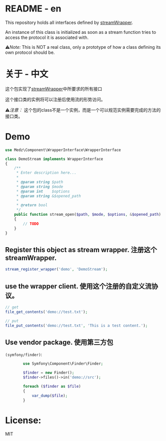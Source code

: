 # README - en
This repository holds all interfaces defined by [streamWrapper](http://www.php.net/manual/en/class.streamwrapper.php).

An instance of this class is initialized as soon as a stream function tries to access the protocol it is associated with.

⚠️*Note:*
This is NOT a real class, only a prototype of how a class defining its own protocol should be.

# 关于 - 中文
这个包实现了[streamWrapper](http://php.net/manual/zh/class.streamwrapper.php)中所要求的所有接口

这个接口类的实例将可以注册后使用流的形势访问。

⚠️*️注意：*
这个包的class不是一个实例，而是一个可以规范实例需要完成的方法的接口类。

# Demo
```php
use Medz\Component\WrapperInterface\WrapperInterface

class DemoStream implements WrapperInterface
{
    /**
     * Enter description here...
     *
     * @param string $path
     * @param string $mode
     * @param int    $options
     * @param string &$opened_path
     *
     * @return bool
     */
    public function stream_open($path, $mode, $options, &$opened_path)
    {
        // TODO
    }
}

```
 ## Register this object as stream wrapper. 注册这个streamWrapper.
 ```php
 stream_register_wrapper('demo', 'DemoStream');
 ```

 ## use the wrapper client. 使用这个注册的自定义流协议。
 ```php
 // get
 file_get_contents('demo://test.txt');

 // put
 file_put_contents('demo://test.txt', 'This is a test content.');
 ```

## Use vendor package. 使用第三方包

`(symfony/finder)`:
```php
        use Symfony\Component\Finder\Finder;

        $finder = new Finder();
        $finder->files()->in('demo://src');

        foreach ($finder as $file)
        {
            var_dump($file);
        }
```

# License:
MIT

